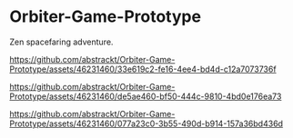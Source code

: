 # Orbiter-Game-Prototype
Zen spacefaring adventure.

https://github.com/abstrackt/Orbiter-Game-Prototype/assets/46231460/33e619c2-fe16-4ee4-bd4d-c12a7073736f



https://github.com/abstrackt/Orbiter-Game-Prototype/assets/46231460/de5ae460-bf50-444c-9810-4bd0e176ea73



https://github.com/abstrackt/Orbiter-Game-Prototype/assets/46231460/077a23c0-3b55-490d-b914-157a36bd436d

